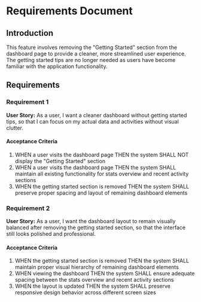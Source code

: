 # Requirements Document

## Introduction

This feature involves removing the "Getting Started" section from the dashboard page to provide a cleaner, more streamlined user experience. The getting started tips are no longer needed as users have become familiar with the application functionality.

## Requirements

### Requirement 1

**User Story:** As a user, I want a cleaner dashboard without getting started tips, so that I can focus on my actual data and activities without visual clutter.

#### Acceptance Criteria

1. WHEN a user visits the dashboard page THEN the system SHALL NOT display the "Getting Started" section
2. WHEN a user visits the dashboard page THEN the system SHALL maintain all existing functionality for stats overview and recent activity sections
3. WHEN the getting started section is removed THEN the system SHALL preserve proper spacing and layout of remaining dashboard elements

### Requirement 2

**User Story:** As a user, I want the dashboard layout to remain visually balanced after removing the getting started section, so that the interface still looks polished and professional.

#### Acceptance Criteria

1. WHEN the getting started section is removed THEN the system SHALL maintain proper visual hierarchy of remaining dashboard elements
2. WHEN viewing the dashboard THEN the system SHALL ensure adequate spacing between the stats overview and recent activity sections
3. WHEN the layout is updated THEN the system SHALL preserve responsive design behavior across different screen sizes